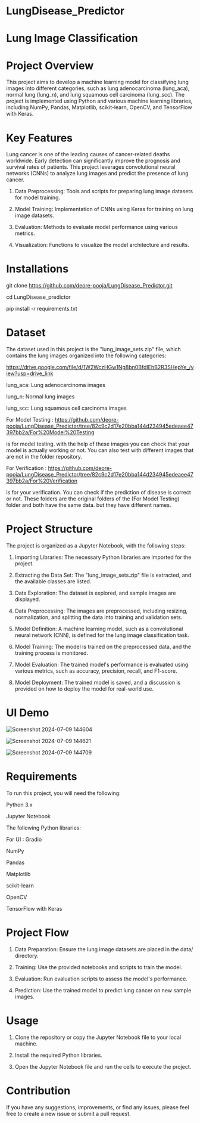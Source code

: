# LungDisease_Predictor

# Lung Image Classification

# Project Overview
This project aims to develop a machine learning model for classifying lung images into different categories, such as lung adenocarcinoma (lung_aca), normal lung (lung_n), and lung squamous cell carcinoma (lung_scc). The project is implemented using Python and various machine learning libraries, including NumPy, Pandas, Matplotlib, scikit-learn, OpenCV, and TensorFlow with Keras.

# Key Features

Lung cancer is one of the leading causes of cancer-related deaths worldwide. Early detection can significantly improve the prognosis and survival rates of patients. This project leverages convolutional neural networks (CNNs) to analyze lung images and predict the presence of lung cancer.

1) Data Preprocessing: Tools and scripts for preparing lung image datasets for model training.

2) Model Training: Implementation of CNNs using Keras for training on lung image datasets.

3) Evaluation: Methods to evaluate model performance using various metrics.

4) Visualization: Functions to visualize the model architecture and results.

# Installations

git clone https://github.com/deore-pooja/LungDisease_Predictor.git

cd LungDisease_predictor

pip install -r requirements.txt

# Dataset

The dataset used in this project is the "lung_image_sets.zip" file, which contains the lung images organized into the following categories:

https://drive.google.com/file/d/1W2WczHGw1Ng8bn0BfdIEhB2R3SHepYe_/view?usp=drive_link

lung_aca: Lung adenocarcinoma images

lung_n: Normal lung images

lung_scc: Lung squamous cell carcinoma images

For Model Testing : https://github.com/deore-pooja/LungDisease_Predictor/tree/82c9c2d17e20bba144d234945edeaee47397bb2a/For%20Model%20Testing

is for model testing. with the help of these images you can check that your model is actually working or not. You can also test with different images that are not in the folder repository.

For Verification : https://github.com/deore-pooja/LungDisease_Predictor/tree/82c9c2d17e20bba144d234945edeaee47397bb2a/For%20Verification

is for your verification. You can check if the prediction of disease is correct or not. These folders are the original folders of the (For Model Testing) folder and both have the same data. but they have different names.


# Project Structure
The project is organized as a Jupyter Notebook, with the following steps:

1) Importing Libraries: The necessary Python libraries are imported for the project.
   
2) Extracting the Data Set: The "lung_image_sets.zip" file is extracted, and the available classes are listed.
   
3) Data Exploration: The dataset is explored, and sample images are displayed.
   
4) Data Preprocessing: The images are preprocessed, including resizing, normalization, and splitting the data into training and validation sets.
   
5) Model Definition: A machine learning model, such as a convolutional neural network (CNN), is defined for the lung image classification task.
   
6) Model Training: The model is trained on the preprocessed data, and the training process is monitored.
   
7) Model Evaluation: The trained model's performance is evaluated using various metrics, such as accuracy, precision, recall, and F1-score.
   
8) Model Deployment: The trained model is saved, and a discussion is provided on how to deploy the model for real-world use.

# UI Demo

![Screenshot 2024-07-09 144604](https://github.com/deore-pooja/LungDisease_Predictor/assets/158804349/e0dc2b60-f7a2-444f-8e4d-413bb011daf1)

![Screenshot 2024-07-09 144621](https://github.com/deore-pooja/LungDisease_Predictor/assets/158804349/984d4376-023f-4992-a3eb-353fd6e8ef52)

![Screenshot 2024-07-09 144709](https://github.com/deore-pooja/LungDisease_Predictor/assets/158804349/47e831c0-f446-4f90-995b-0bc31f37beac)

# Requirements
To run this project, you will need the following:

Python 3.x

Jupyter Notebook

The following Python libraries:

For UI : Gradio

NumPy

Pandas

Matplotlib

scikit-learn

OpenCV

TensorFlow with Keras

# Project Flow

1) Data Preparation: Ensure the lung image datasets are placed in the data/ directory.

2) Training: Use the provided notebooks and scripts to train the model.

3) Evaluation: Run evaluation scripts to assess the model's performance.

4) Prediction: Use the trained model to predict lung cancer on new sample images.

# Usage

1) Clone the repository or copy the Jupyter Notebook file to your local machine.

2) Install the required Python libraries.

3) Open the Jupyter Notebook file and run the cells to execute the project.

# Contribution
If you have any suggestions, improvements, or find any issues, please feel free to create a new issue or submit a pull request.


